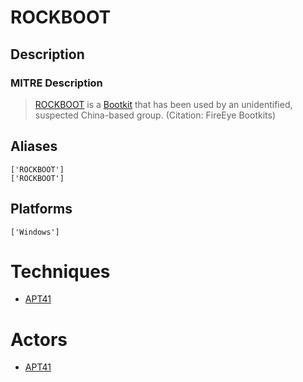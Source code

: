 
# ROCKBOOT

## Description

### MITRE Description

> [ROCKBOOT](https://attack.mitre.org/software/S0112) is a [Bootkit](https://attack.mitre.org/techniques/T1067) that has been used by an unidentified, suspected China-based group. (Citation: FireEye Bootkits)

## Aliases

```
['ROCKBOOT']
['ROCKBOOT']
```

## Platforms

```
['Windows']
```

# Techniques


* [APT41](../techniques/APT41.md)


# Actors


* [APT41](../actors/APT41.md)

